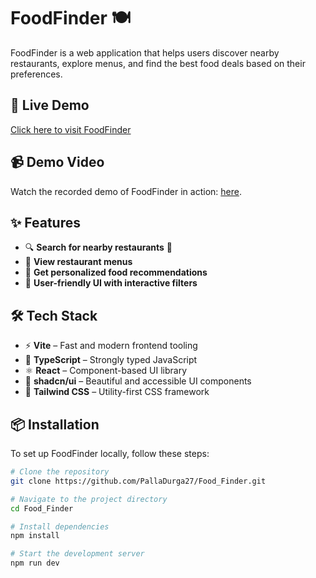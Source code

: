 # FoodFinder 🍽️

FoodFinder is a web application that helps users discover nearby restaurants, explore menus, and find the best food deals based on their preferences.

## 🚀 Live Demo  
[Click here to visit FoodFinder](https://food-finder-navy.vercel.app)

## 📹 Demo Video  
Watch the recorded demo of FoodFinder in action: [here](https://youtu.be/MOgIgF88Iyg).

## ✨ Features  
- 🔍 **Search for nearby restaurants** 🏪  
- 📜 **View restaurant menus**  
- 🍔 **Get personalized food recommendations**  
- 🎨 **User-friendly UI with interactive filters**  

## 🛠️ Tech Stack  
- ⚡ **Vite** – Fast and modern frontend tooling  
- 📝 **TypeScript** – Strongly typed JavaScript  
- ⚛️ **React** – Component-based UI library  
- 🎨 **shadcn/ui** – Beautiful and accessible UI components  
- 💠 **Tailwind CSS** – Utility-first CSS framework  

## 📦 Installation  
To set up FoodFinder locally, follow these steps:  

```sh
# Clone the repository
git clone https://github.com/PallaDurga27/Food_Finder.git

# Navigate to the project directory
cd Food_Finder

# Install dependencies
npm install

# Start the development server
npm run dev
